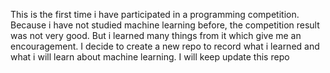 This is the first time i have participated in a programming competition. Because i have not studied machine learning before, 
the competition result was not very good. But i learned many things from it which give me an encouragement. I decide to create a new
repo to record what i learned and what i will learn about machine learning. I will keep update this repo
